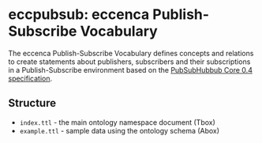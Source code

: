 # eccpubsub: eccenca Publish-Subscribe Vocabulary

The eccenca Publish-Subscribe Vocabulary defines concepts and relations to create statements about publishers, subscribers and their subscriptions in a Publish-Subscribe environment based on the [PubSubHubbub Core 0.4 specification](http://pubsubhubbub.github.io/PubSubHubbub/pubsubhubbub-core-0.4.html).

## Structure

* `index.ttl` - the main ontology namespace document (Tbox)
* `example.ttl` - sample data using the ontology schema (Abox)

